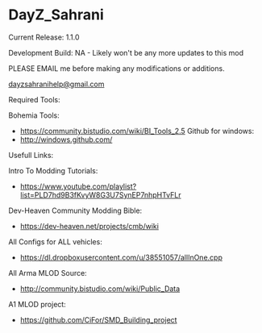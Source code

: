 DayZ_Sahrani
===================
Current Release: 1.1.0


Development Build: NA - Likely won't be any more updates to this mod


PLEASE EMAIL me before making any modifications or additions.

dayzsahranihelp@gmail.com



Required Tools:

Bohemia Tools:
- https://community.bistudio.com/wiki/BI_Tools_2.5
Github for windows:
- http://windows.github.com/



Usefull Links:

Intro To Modding Tutorials:

- https://www.youtube.com/playlist?list=PLD7hd9B3fKvyW8G3U7SynEP7nhpHTvFLr

Dev-Heaven Community Modding Bible:
- https://dev-heaven.net/projects/cmb/wiki

All Configs for ALL vehicles:
- https://dl.dropboxusercontent.com/u/38551057/allInOne.cpp

All Arma MLOD Source:
- http://community.bistudio.com/wiki/Public_Data

A1 MLOD project:
- https://github.com/CiFor/SMD_Building_project
